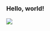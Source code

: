 ### Hello, world!

<!--
**oscarholst/oscarholst** is a ✨ _special_ ✨ repository because its `README.md` (this file) appears on your GitHub profile. -->

<!--
<img width="400px" height="400px" src="https://github.com/oscarholst/oscarholst/blob/master/rpi_dockerswarm.jpg?raw=true">
:zap: My little Raspberry Pi cluster rocking a Docker Swarm set-up. :whale: -->

<img src="https://images.youracclaim.com/size/110x110/images/1e6611ca-8afe-4ecc-ad4d-305fba52ee7e/1_LFCS-600x600.png">
